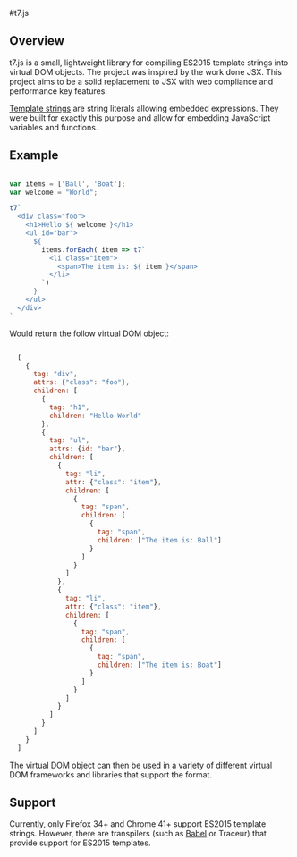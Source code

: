 #t7.js

## Overview

t7.js is a small, lightweight library for compiling ES2015 template strings
into virtual DOM objects. The project was inspired by the work done JSX. This
project aims to be a solid replacement to JSX with web compliance and performance
key features.

[Template strings](https://developer.mozilla.org/en-US/docs/Web/JavaScript/Reference/template_strings) are string literals allowing embedded expressions. They were built
for exactly this purpose and allow for embedding JavaScript variables and functions.

## Example

```javascript

var items = ['Ball', 'Boat'];
var welcome = "World";

t7`
  <div class="foo">
    <h1>Hello ${ welcome }</h1>
    <ul id="bar">
      ${
        items.forEach( item => t7`
          <li class="item">
            <span>The item is: ${ item }</span>
          </li>
        `)
      }
    </ul>
  </div>
`
```
Would return the follow virtual DOM object:

```javascript

  [
    {
      tag: "div",
      attrs: {"class": "foo"},
      children: [
        {
          tag: "h1",
          children: "Hello World"
        },
        {
          tag: "ul",
          attrs: {id: "bar"},
          children: [
            {
              tag: "li",
              attr: {"class": "item"},
              children: [
                {
                  tag: "span",
                  children: [
                    {
                      tag: "span",
                      children: ["The item is: Ball"]
                    }
                  ]
                }
              ]
            },
            {
              tag: "li",
              attr: {"class": "item"},
              children: [
                {
                  tag: "span",
                  children: [
                    {
                      tag: "span",
                      children: ["The item is: Boat"]
                    }
                  ]
                }
              ]
            }
          ]
        }
      ]
    }
  ]

```

The virtual DOM object can then be used in a variety of different virtual DOM
frameworks and libraries that support the format.

## Support

Currently, only Firefox 34+ and Chrome 41+ support ES2015 template strings. However,
there are transpilers (such as [Babel](https://babeljs.io/) or Traceur) that provide support for ES2015 templates.
